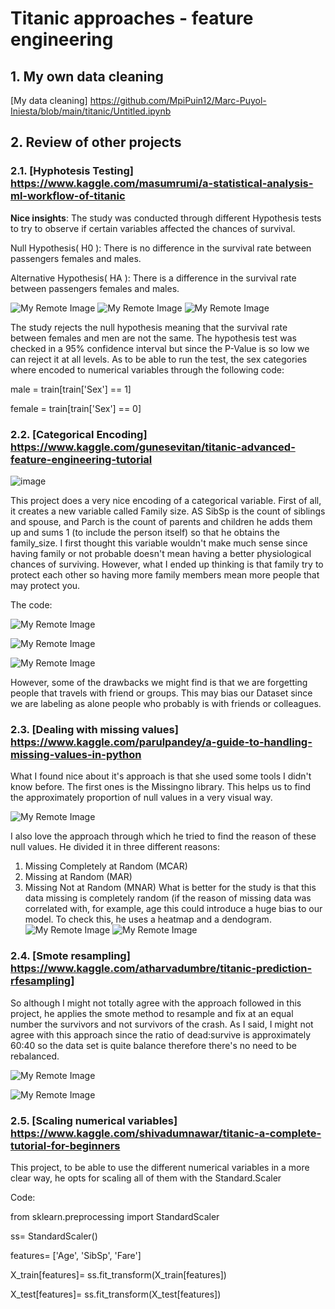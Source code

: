 # Titanic approaches - feature engineering
##  1. My own data cleaning 
[My data cleaning] https://github.com/MpiPuin12/Marc-Puyol-Iniesta/blob/main/titanic/Untitled.ipynb
## 2. Review of other projects
### 2.1. [Hyphotesis Testing] https://www.kaggle.com/masumrumi/a-statistical-analysis-ml-workflow-of-titanic

**Nice insights**: The study was conducted through different Hypothesis tests to try to observe if certain variables affected the chances of survival.

Null Hypothesis( H0 ): There is no difference in the survival rate between passengers females and males.

Alternative Hypothesis( HA ): There is a difference in the survival rate between passengers females and males.

![My Remote Image](https://github.com/MpiPuin12/Marc-Puyol-Iniesta/blob/main/titanic/Captura%20de%20pantalla%202022-02-10%20a%20las%2020.43.37.png)
![My Remote Image](https://github.com/MpiPuin12/Marc-Puyol-Iniesta/blob/main/titanic/Captura%20de%20pantalla%202022-02-10%20a%20las%2018.39.26.png)
![My Remote Image](https://github.com/MpiPuin12/Marc-Puyol-Iniesta/blob/main/titanic/Captura%20de%20pantalla%202022-02-10%20a%20las%2018.39.32.png)


The study rejects the null hypothesis meaning that the survival rate between females and men are not the same. The hypothesis test was checked in a 95% confidence interval but since the P-Value is so low we can reject it at all levels. 
As to be able to run the test, the sex categories where encoded to numerical variables through the following code: 

male = train[train['Sex'] == 1]

female = train[train['Sex'] == 0]


### 2.2. [Categorical Encoding] https://www.kaggle.com/gunesevitan/titanic-advanced-feature-engineering-tutorial
![image](https://user-images.githubusercontent.com/96949872/153478636-33b79e10-a632-42ee-a3f3-390f3197a222.png)

This project does a very nice encoding of a categorical variable. First of all, it creates a new variable called Family size. AS SibSp is the count of siblings and spouse, and Parch is the count of parents and children he adds them up and sums 1 (to include the person itself) so that he obtains the family_size. I first thought this variable wouldn't make much sense since having family or not probable doesn't mean having a better physiological chances of surviving. However, what I ended up thinking is that family try to protect each other so having more family members mean more people that may protect you.

The code: 

![My Remote Image](https://github.com/MpiPuin12/Marc-Puyol-Iniesta/blob/main/titanic/Captura%20de%20pantalla%202022-02-10%20a%20las%2020.02.04.png)

![My Remote Image](https://github.com/MpiPuin12/Marc-Puyol-Iniesta/blob/main/titanic/Captura%20de%20pantalla%202022-02-10%20a%20las%2020.04.34.png)

![My Remote Image](https://github.com/MpiPuin12/Marc-Puyol-Iniesta/blob/main/titanic/Captura%20de%20pantalla%202022-02-10%20a%20las%2019.58.05.png)

However, some of the drawbacks we might find is that we are forgetting people that travels with friend or groups. This may bias our Dataset since we are labeling as alone people who probably is with friends or colleagues.

### 2.3. [Dealing with missing values] https://www.kaggle.com/parulpandey/a-guide-to-handling-missing-values-in-python

What I found nice about it's approach is that she used some tools I didn't know before. The first ones is the Missingno library. This helps us to find the approximately proportion of null values in a very visual way.

![My Remote Image](https://github.com/MpiPuin12/Marc-Puyol-Iniesta/blob/main/titanic/Captura%20de%20pantalla%202022-02-10%20a%20las%2020.12.04.png)

I also love the approach through which he tried to find the reason of these null values. He divided it in three different reasons: 
1. Missing Completely at Random (MCAR)
2. Missing at Random (MAR)
3. Missing Not at Random (MNAR)
What is better for the study is that this data missing is completely random (if the reason of missing data was correlated with, for example, age this could introduce a huge bias to our model. To check this, he uses a heatmap and a dendogram. 
![My Remote Image](https://github.com/MpiPuin12/Marc-Puyol-Iniesta/blob/main/titanic/Captura%20de%20pantalla%202022-02-10%20a%20las%2020.20.47.png)
![My Remote Image](https://github.com/MpiPuin12/Marc-Puyol-Iniesta/blob/main/titanic/Captura%20de%20pantalla%202022-02-10%20a%20las%2020.23.33.png)

### 2.4. [Smote resampling] https://www.kaggle.com/atharvadumbre/titanic-prediction-rfesampling] 
So although I might not totally agree with the approach followed in this project, he applies the smote method to resample and fix at an equal number the survivors and not survivors of the crash. As I said, I might not agree with this approach since the ratio of dead:survive is approximately 60:40 so the data set is quite balance therefore there's no need to be rebalanced. 

![My Remote Image](https://github.com/MpiPuin12/Marc-Puyol-Iniesta/blob/main/titanic/Captura%20de%20pantalla%202022-02-10%20a%20las%2019.23.11.png)

![My Remote Image](https://github.com/MpiPuin12/Marc-Puyol-Iniesta/blob/main/titanic/Captura%20de%20pantalla%202022-02-10%20a%20las%2019.23.21.png)

### 2.5. [Scaling numerical variables] https://www.kaggle.com/shivadumnawar/titanic-a-complete-tutorial-for-beginners

This project, to be able to use the different numerical variables in a more clear way, he opts for scaling all of them with the Standard.Scaler

Code:

from sklearn.preprocessing import StandardScaler

ss= StandardScaler() 

features= ['Age', 'SibSp', 'Fare']

X_train[features]= ss.fit_transform(X_train[features])

X_test[features]= ss.fit_transform(X_test[features])
